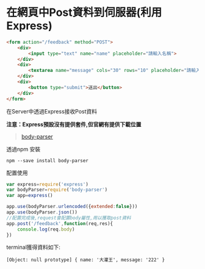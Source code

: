 # 在網頁中Post資料到伺服器(利用Express)

```html
<form action="/feedback" method="POST">
    <div>
        <input type="text" name="name" placeholder="請輸入名稱">
    </div>
    <div>
        <textarea name="message" cols="30" rows="10" placeholder="請輸入留言"></textarea>
    </div>
    <div>
        <button type="submit">送出</button>
    </div>
</form>
```
在Server中透過Express接收Post資料

**注意：Express預設沒有提供套件,但官網有提供下載位置**

> [body-parser](http://expressjs.com/en/resources/middleware/body-parser.html)

透過npm 安裝
```shell
npm --save install body-parser
```
配置使用
```js
var express=require('express')
var bodyParser=require('body-parser')
var app=express()

app.use(bodyParser.urlencoded({extended:false}))
app.use(bodyParser.json())
//配置完成後,request會配置body屬性,用以獲取post資料
app.post('/feedback',function(req,res){
    console.log(req.body)
})
```
terminal獲得資料如下:
```shell
[Object: null prototype] { name: '大灌王', message: '222' }
```